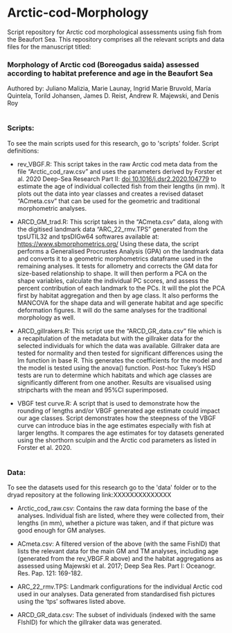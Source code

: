 # Arctic-cod-Morphology
Script repository for Arctic cod morphological assessments using fish from the Beaufort Sea. This repository comprises all the relevant scripts and data files for the manuscript titled: 
### Morphology of Arctic cod (Boreogadus saida) assessed according to habitat preference and age in the Beaufort Sea 

Authored by: Juliano Malizia, Marie Launay, Ingrid Marie Bruvold, María Quintela, Torild Johansen, James D. Reist, Andrew R. Majewski, and Denis Roy 

#
### Scripts:

To see the main scripts used for this research, go to 'scripts' folder. Script definitions:

* rev_VBGF.R: This script takes in the raw Arctic cod meta data from the file “Arctic_cod_raw.csv” and uses the parameters derived by Forster et al. 2020 Deep-Sea Research Part II: [doi 10.1016/j.dsr2.2020.104779](https://www.sciencedirect.com/science/article/pii/S0967064519302668) to estimate the age of individual collected fish from their lengths (in mm). It plots out the data into year classes and creates a revised dataset “ACmeta.csv” that can be used for the geometric and traditional morphometric analyses.

* ARCD_GM_trad.R: This script takes in the “ACmeta.csv” data, along with the digitised landmark data “ARC_22_rmv.TPS” generated from the tpsUTIL32 and tpsDIGw64 softwares available at: https://www.sbmorphometrics.org/ 
Using these data, the script performs a Generalised Procrustes Analysis (GPA) on the landmark data and converts it to a geometric morphometrics dataframe used in the remaining analyses. It tests for allometry and corrects the GM data for size-based relationship to shape. It will then perform a PCA on the shape variables, calculate the individual PC scores, and assess the percent contribution of each landmark to the PCs. It will the plot the PCA first by habitat aggregation and then by age class. It also performs the MANCOVA for the shape data and will generate habitat and age specific deformation figures. It will do the same analyses for the traditional morphology as well.

* ARCD_gillrakers.R: This script use the “ARCD_GR_data.csv” file which is a recapitulation of the metadata but with  the gillraker data for the selected individuals for which the data was available. Gillraker data are tested for normality and then tested for significant differences using the lm function in base R. This generates the coefficients for the model and the model is tested using the anova() function. Post-hoc Tukey’s HSD tests are run to determine which habitats and which age classes are significantly different from one another. Results are visualised using stripcharts with the mean and 95%CI superimposed.

* VBGF test curve.R: A script that is used to demonstrate how the rounding of lengths and/or VBGF generated age estimate could impact our age classes. Script demonstrates how the steepness of the VBGF curve can introduce bias in the age estimates especially with fish at larger lengths. It compares the age estimates for toy datasets generated using the shorthorn sculpin and the Arctic cod parameters as listed in Forster et al. 2020.

#
### Data:

To see the datasets used for this research go to the 'data' folder or to the dryad repository at the following link:XXXXXXXXXXXXXX

* Arctic_cod_raw.csv: Contains the raw data forming the base of the analyses. Individual fish are listed, where they were collected from, their lengths (in mm), whether a picture was taken, and if that picture was good enough for GM analyses.

* ACmeta.csv: A filtered version of the above (with the same FishID) that lists the relevant data for the main GM and TM analyses, including age (generated from the rev_VBGF.R above) and the habitat aggregations as assessed using Majewski et al. 2017; Deep Sea Res. Part I: Oceanogr. Res. Pap. 121: 169-182.

* ARC_22_rmv.TPS: Landmark configurations for the individual Arctic cod used in our analyses. Data generated from standardised fish pictures using the ‘tps’ softwares listed above.

* ARCD_GR_data.csv: The subset of individuals (indexed with the same FIshID) for which the gillraker data was generated. 
